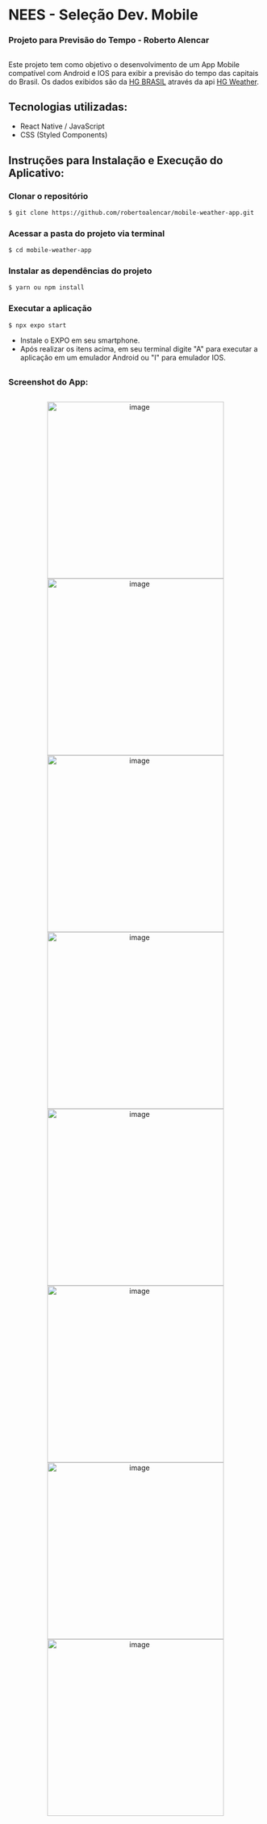 # NEES - Seleção Dev. Mobile
### Projeto para Previsão do Tempo - Roberto Alencar
##

Este projeto tem como objetivo o desenvolvimento de um App Mobile compatível com Android e IOS para exibir a previsão do tempo das capitais do Brasil. Os dados exibidos são da [HG BRASIL](https://hgbrasil.com) através da api [HG Weather](https://hgbrasil.com/status/weather).

## Tecnologias utilizadas:

- React Native / JavaScript
- CSS (Styled Components)

## Instruções para Instalação e Execução do Aplicativo:

### Clonar o repositório

```bash
$ git clone https://github.com/robertoalencar/mobile-weather-app.git
```

### Acessar a pasta do projeto via terminal

```bash
$ cd mobile-weather-app
```

### Instalar as dependências do projeto

```bash
$ yarn ou npm install
```

### Executar a aplicação

```bash
$ npx expo start
```

- Instale o EXPO em seu smartphone.
- Após realizar os itens acima, em seu terminal digite "A" para executar a aplicação em um emulador Android ou "I" para emulador IOS.

##
### Screenshot do App:
##

<p align="center">
    <img width="350" alt="image" src="images/Screen01.jpg">
    <img width="350" alt="image" src="images/Screen02.jpg">
    <img width="350" alt="image" src="images/Screen03.jpg">
    <img width="350" alt="image" src="images/Screen04.jpg">
    <img width="350" alt="image" src="images/Screen05.jpg">
    <img width="350" alt="image" src="images/Screen06.jpg">
    <img width="350" alt="image" src="images/Screen07.jpg">
    <img width="350" alt="image" src="images/Screen08.jpg">
</p>